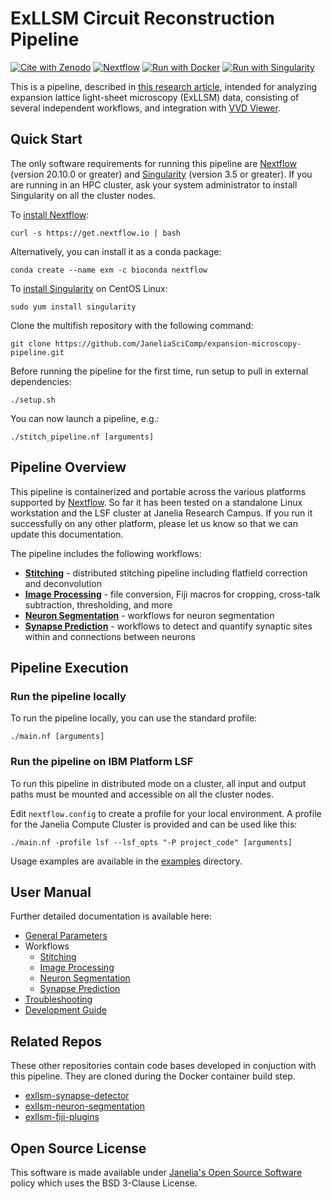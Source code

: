 # ExLLSM Circuit Reconstruction Pipeline

[![Cite with Zenodo](https://zenodo.org/badge/323991895.svg)](https://zenodo.org/badge/latestdoi/323991895)
[![Nextflow](https://img.shields.io/badge/nextflow%20DSL2-%E2%89%A521.04.1-23aa62.svg)](https://www.nextflow.io/)
[![Run with Docker](https://img.shields.io/badge/run%20with-docker-0db7ed?logo=docker)](https://www.docker.com/)
[![Run with Singularity](https://img.shields.io/badge/run%20with-singularity-1d355c.svg)](https://sylabs.io/docs/)

This is a pipeline, described in [this research article]( https://doi.org/10.7554/eLife.81248), intended for analyzing expansion lattice light-sheet microscopy (ExLLSM) data, consisting of several independent workflows, and integration with [VVD Viewer](https://github.com/takashi310/VVD_Viewer).

## Quick Start

The only software requirements for running this pipeline are [Nextflow](https://www.nextflow.io) (version 20.10.0 or greater) and [Singularity](https://sylabs.io) (version 3.5 or greater). If you are running in an HPC cluster, ask your system administrator to install Singularity on all the cluster nodes.

To [install Nextflow](https://www.nextflow.io/docs/latest/getstarted.html):

    curl -s https://get.nextflow.io | bash 

Alternatively, you can install it as a conda package:

    conda create --name exm -c bioconda nextflow

To [install Singularity](https://sylabs.io/guides/3.7/admin-guide/installation.html) on CentOS Linux:

    sudo yum install singularity

Clone the multifish repository with the following command:

    git clone https://github.com/JaneliaSciComp/expansion-microscopy-pipeline.git

Before running the pipeline for the first time, run setup to pull in external dependencies:

    ./setup.sh

You can now launch a pipeline, e.g.:

    ./stitch_pipeline.nf [arguments]

## Pipeline Overview

This pipeline is containerized and portable across the various platforms supported by [Nextflow](https://www.nextflow.io). So far it has been tested on a standalone Linux workstation and the LSF cluster at Janelia Research Campus. If you run it successfully on any other platform, please let us know so that we can update this documentation.

The pipeline includes the following workflows:

* **[Stitching](docs/Stitching.md)** - distributed stitching pipeline including flatfield correction and deconvolution
* **[Image Processing](docs/ImageProcessing.md)** - file conversion, Fiji macros for cropping, cross-talk subtraction, thresholding, and more
* **[Neuron Segmentation](docs/NeuronSegmentation.md)** - workflows for neuron segmentation
* **[Synapse Prediction](docs/SynapsePrediction.md)** - workflows to detect and quantify synaptic sites within and connections between neurons

## Pipeline Execution

### Run the pipeline locally

To run the pipeline locally, you can use the standard profile:

    ./main.nf [arguments]

### Run the pipeline on IBM Platform LSF

To run this pipeline in distributed mode on a cluster, all input and output paths must be mounted and accessible on all the cluster nodes.

Edit `nextflow.config` to create a profile for your local environment. A profile for the Janelia Compute Cluster is provided and can be used like this:

    ./main.nf -profile lsf --lsf_opts "-P project_code" [arguments]

Usage examples are available in the [examples](examples) directory.

## User Manual

Further detailed documentation is available here:

* [General Parameters](docs/Parameters.md)
* Workflows
  * [Stitching](docs/Stitching.md)
  * [Image Processing](docs/ImageProcessing.md)
  * [Neuron Segmentation](docs/NeuronSegmentation.md)
  * [Synapse Prediction](docs/SynapsePrediction.md)
* [Troubleshooting](docs/Troubleshooting.md)
* [Development Guide](docs/Development.md)

## Related Repos

These other repositories contain code bases developed in conjuction with this pipeline. They are cloned during the Docker container build step.

* [exllsm-synapse-detector](https://github.com/JaneliaSciComp/exllsm-synapse-detector)
* [exllsm-neuron-segmentation](https://github.com/JaneliaSciComp/exllsm-neuron-segmentation)
* [exllsm-fiji-plugins](https://github.com/JaneliaSciComp/exllsm-fiji-plugins)

## Open Source License

This software is made available under [Janelia's Open Source Software](https://www.janelia.org/open-science/software-licensing) policy which uses the BSD 3-Clause License.
